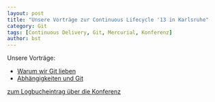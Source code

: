 ```yaml
---
layout: post
title: "Unsere Vorträge zur Continuous Lifecycle '13 in Karlsruhe"
category: Git
tags: [Continuous Delivery, Git, Mercurial, Konferenz]
author: bst
---
```


Unsere Vorträge:

 * [Warum wir Git lieben](/slides/warum-wir-git-lieben)
 * [Abhängigkeiten und Git](/slides/Abhaengigkeiten.pdf)

[zum Logbucheintrag über die Konferenz](/git/2013/11/12/continuous-lifecycle-konferenz/)
